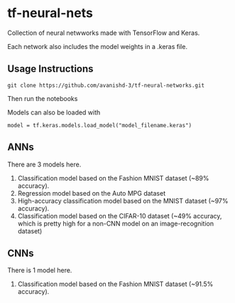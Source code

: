 # tf-neural-nets
Collection of neural netwworks made with TensorFlow and Keras.

Each network also includes the model weights in a .keras file.


## Usage Instructions

```
git clone https://github.com/avanishd-3/tf-neural-networks.git
```

Then run the notebooks

Models can also be loaded with

```
model = tf.keras.models.load_model("model_filename.keras")
```

## ANNs

There are 3 models here.

1. Classification model based on the Fashion MNIST dataset (~89% accuracy).
2. Regression model based on the Auto MPG dataset
3. High-accuracy classification model based on the MNIST dataset (~97% accuracy).
4. Classification model based on the CIFAR-10 dataset (~49% accuracy, which is pretty high for a non-CNN model on an image-recognition dataset)

## CNNs

There is 1 model here.

1. Classification model based on the Fashion MNIST dataset (~91.5% accuracy).
